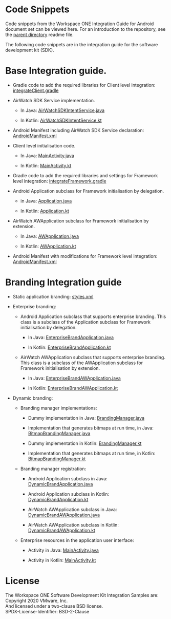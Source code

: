 # Code Snippets
Code snippets from the Workspace ONE Integration Guide for Android document set
can be viewed here. For an introduction to the repository, see the
[parent directory](..) readme file.

The following code snippets are in the integration guide for the software
development kit (SDK).

# Base Integration guide.
-   Gradle code to add the required libraries for Client level integration:
    [integrateClient.gradle](../Apps/clientKotlin/integrateClient.gradle)

-   AirWatch SDK Service implementation.

    -   In Java:
        [AirWatchSDKIntentService.java](../Apps/clientJava/src/main/java/com/example/integrationguide/AirWatchSDKIntentService.java)

    -   In Kotlin:
        [AirWatchSDKIntentService.kt](../Apps/clientKotlin/src/main/java/com/example/integrationguide/AirWatchSDKIntentService.kt)

-   Android Manifest including AirWatch SDK Service declaration:
    [AndroidManifest.xml](../Apps/clientKotlin/src/main/AndroidManifest.xml)

-   Client level initialisation code.

    -   In Java:
        [MainActivity.java](../Apps/clientJava/src/main/java/com/example/integrationguide/MainActivity.java)

    -   In Kotlin:
        [MainActivity.kt](../Apps/clientKotlin/src/main/java/com/example/integrationguide/MainActivity.kt)

-   Gradle code to add the required libraries and settings for Framework level
    integration:
    [integrateFramework.gradle](../Apps/frameworkDelegateJava/integrateFramework.gradle)

-   Android Application subclass for Framework initialisation by delegation.

    -   in Java:
        [Application.java](../Apps/frameworkDelegateJava/src/main/java/com/example/integrationguide/Application.java)

    -   In Kotlin:
        [Application.kt](../Apps/frameworkDelegateKotlin/src/main/java/com/example/integrationguide/Application.kt)

-   AirWatch AWApplication subclass for Framework initialisation by extension.

    -   In Java:
        [AWApplication.java](../Apps/frameworkExtendJava/src/main/java/com/example/integrationguide/AWApplication.java)

    -   In Kotlin:
        [AWApplication.kt](../Apps/frameworkExtendKotlin/src/main/java/com/example/integrationguide/AWApplication.kt)

-   Android Manifest with modifications for Framework level integration:
    [AndroidManifest.xml](../Apps/frameworkExtendKotlin/src/main/AndroidManifest.xml)

# Branding Integration guide
-   Static application branding:
    [styles.xml](../Apps/brandStaticDelegateJava/src/main/res/values/styles.xml)

-   Enterprise branding:

    -   Android Application subclass that supports enterprise branding. This class
        is a subclass of the Application subclass for Framework initialisation by
        delegation.

        -   In Java:
            [EnterpriseBrandApplication.java](../Apps/brandEnterpriseOnlyDelegateJava/src/main/java/com/example/integrationguide/EnterpriseBrandApplication.java)

        -   In Kotlin:
            [EnterpriseBrandApplication.kt](../Apps/brandEnterpriseOnlyDelegateKotlin/src/main/java/com/example/integrationguide/EnterpriseBrandApplication.kt)

    -   AirWatch AWApplication subclass that supports enterprise branding. This
        class is a subclass of the AWApplication subclass for Framework
        initialisation by extension.

        -   In Java:
            [EnterpriseBrandAWApplication.java](../Apps/brandEnterpriseOnlyExtendJava/src/main/java/com/example/integrationguide/EnterpriseBrandAWApplication.java)
        
        -   In Kotlin:
            [EnterpriseBrandAWApplication.kt](../Apps/brandEnterpriseOnlyExtendKotlin/src/main/java/com/example/integrationguide/EnterpriseBrandAWApplication.kt)

-   Dynamic branding:

    -   Branding manager implementations:

        -   Dummy implementation in Java:
            [BrandingManager.java](../Apps/brandDynamicDelegateJava/src/main/java/com/example/integrationguide/BrandingManager.java)

        -   Implementation that generates bitmaps at run time, in Java:
            [BitmapBrandingManager.java](../Apps/brandDynamicDelegateJava/src/main/java/com/example/integrationguide/BitmapBrandingManager.java)

        -   Dummy implementation in Kotlin:
            [BrandingManager.kt](../Apps/brandDynamicDelegateKotlin/src/main/java/com/example/integrationguide/BrandingManager.kt)

        -   Implementation that generates bitmaps at run time, in Kotlin:
            [BitmapBrandingManager.kt](../Apps/brandDynamicDelegateKotlin/src/main/java/com/example/integrationguide/BitmapBrandingManager.kt)

    -   Branding manager registration:

        -   Android Application subclass in Java:
            [DynamicBrandApplication.java](../Apps/brandDynamicDelegateJava/src/main/java/com/example/integrationguide/DynamicBrandApplication.java)

        -   Android Application subclass in Kotlin:
            [DynamicBrandApplication.kt](../Apps/brandDynamicDelegateKotlin/src/main/java/com/example/integrationguide/DynamicBrandApplication.kt)

        -   AirWatch AWApplication subclass in Java:
            [DynamicBrandAWApplication.java](../Apps/brandDynamicExtendJava/src/main/java/com/example/integrationguide/DynamicBrandAWApplication.java)

        -   AirWatch AWApplication subclass in Kotlin:
            [DynamicBrandAWApplication.kt](../Apps/brandDynamicExtendKotlin/src/main/java/com/example/integrationguide/DynamicBrandAWApplication.kt)

    -   Enterprise resources in the application user interface:

        -   Activity in Java:
            [MainActivity.java](../Apps/brandDynamicDelegateJava/src/main/java/com/example/integrationguide/MainActivity.java)

        -   Activity in Kotlin:
            [MainActivity.kt](../Apps/brandDynamicDelegateKotlin/src/main/java/com/example/integrationguide/MainActivity.kt)

# License
The Workspace ONE Software Development Kit Integration Samples are:  
Copyright 2020 VMware, Inc.  
And licensed under a two-clause BSD license.  
SPDX-License-Identifier: BSD-2-Clause